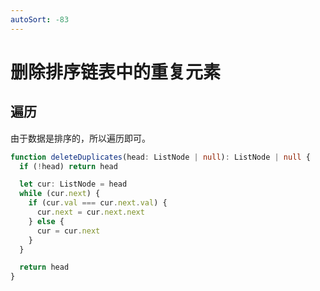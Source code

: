 ```yaml
---
autoSort: -83
---
```


# 删除排序链表中的重复元素

## 遍历

由于数据是排序的，所以遍历即可。

``` ts
function deleteDuplicates(head: ListNode | null): ListNode | null {
  if (!head) return head

  let cur: ListNode = head
  while (cur.next) {
    if (cur.val === cur.next.val) {
      cur.next = cur.next.next
    } else {
      cur = cur.next
    }
  }

  return head
}
```
